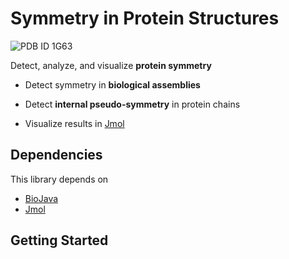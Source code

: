 # Symmetry in Protein Structures

![PDB ID 1G63](https://raw.github.com/rcsb/symmetry/master/docu/img/1G63.jpg)


Detect, analyze, and visualize **protein symmetry**

 - Detect symmetry in **biological assemblies**

 - Detect **internal pseudo-symmetry** in protein chains
 
 - Visualize results in [Jmol](http://www.jmol.org)
 
## Dependencies

This library depends on 

- [BioJava](http://www.biojava.org)
- [Jmol](http://www.jmol.org)


## Getting Started




